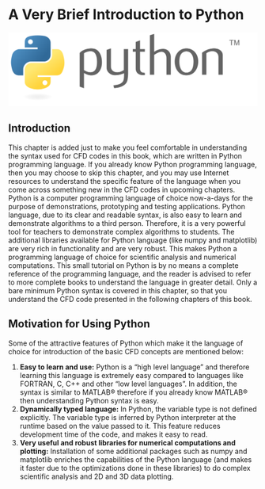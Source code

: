 # A Very Brief Introduction to Python
![Python Logo](python-logo.svg)
## Introduction
This chapter is added just to make you feel comfortable in understanding the syntax used for CFD codes in this book, which are written in Python programming language. If you already know Python programming language, then you may choose to skip this chapter, and you may use Internet resources to understand the specific feature of the language when you come across something new in the CFD codes in upcoming chapters. Python is a computer programming language of choice now-a-days for the purpose of demonstrations, prototyping and testing applications. Python language, due to its clear and readable syntax, is also easy to learn and demonstrate algorithms to a third person. Therefore, it is a very powerful tool for teachers to demonstrate complex algorithms to students. The additional libraries available for Python language (like numpy and matplotlib) are very rich in functionality and are very robust. This makes Python a programming language of choice for scientific analysis and numerical computations. This small tutorial on Python is by no means a complete reference of the programming language, and the reader is advised to refer to more complete books to understand the language in greater detail. Only a bare minimum Python syntax is covered in this chapter, so that you understand the CFD code presented in the following chapters of this book.

## Motivation for Using Python
Some of the attractive features of Python which make it the language of choice for introduction of the basic CFD concepts are mentioned below:
1. **Easy to learn and use:** Python is a “high level language” and therefore learning this language is extremely easy compared to languages like FORTRAN, C, C++ and other “low level languages”. In addition, the syntax is similar to MATLAB® therefore if you already know MATLAB® then understanding Python syntax is easy.
2. **Dynamically typed language:** In Python, the variable type is not defined explicitly. The variable type is inferred by Python interpreter at the runtime based on the value passed to it. This feature reduces development time of the code, and makes it easy to read.
3. **Very useful and robust libraries for numerical computations and plotting:** Installation of some additional packages such as numpy and matplotlib enriches the capabilities of the Python language (and makes it faster due to the optimizations done in these libraries) to do complex scientific analysis and 2D and 3D data plotting.
